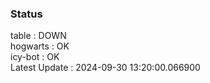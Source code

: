 ### Status


table : DOWN  
hogwarts : OK  
icy-bot : OK  
Latest Update : 2024-09-30 13:20:00.066900
